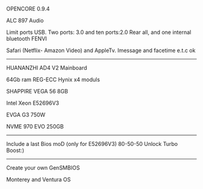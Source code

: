 OPENCORE 0.9.4

ALC 897 Audio

Limit ports USB. Two ports: 3.0 and ten ports:2.0 Rear all, and one internal bluetooth FENVI

Safari (Netflix- Amazon Video) and AppleTv. Imessage and facetime e.t.c ok


------------------------------------------


HUANANZHI AD4 V2 Mainboard

64Gb ram REG-ECC Hynix x4 moduls

SHAPPIRE VEGA 56 8GB

Intel Xeon E52696V3

EVGA G3 750W

NVME 970 EVO 250GB

------------------------------------------

Include a last Bios moD (only for E52696V3) 80-50-50 Unlock Turbo Boost:)

------------------------------------------
Create your own GenSMBIOS

Monterey and Ventura OS
